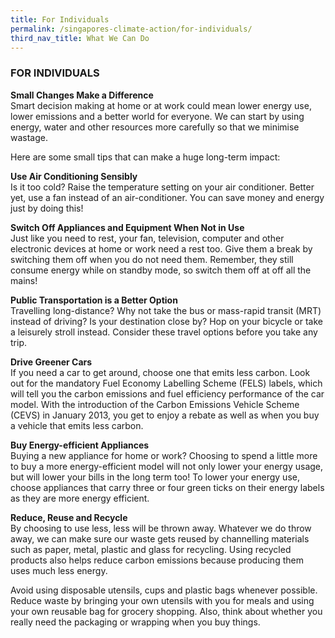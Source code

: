 ```yaml
---
title: For Individuals 
permalink: /singapores-climate-action/for-individuals/
third_nav_title: What We Can Do
---
```


### FOR INDIVIDUALS

**Small Changes Make a Difference**  
Smart decision making at home or at work could mean lower energy use, lower emissions and a better world for everyone. We can start by using energy, water and other resources more carefully so that we minimise wastage.

Here are some small tips that can make a huge long-term impact:

**Use Air Conditioning Sensibly**  
Is it too cold? Raise the temperature setting on your air conditioner. Better yet, use a fan instead of an air-conditioner. You can save money and energy just by doing this!

**Switch Off Appliances and Equipment When Not in Use**  
Just like you need to rest, your fan, television, computer and other electronic devices at home or work need a rest too. Give them a break by switching them off when you do not need them. Remember, they still consume energy while on standby mode, so switch them off at off all the mains!

**Public Transportation is a Better Option**  
Travelling long-distance? Why not take the bus or mass-rapid transit (MRT) instead of driving? Is your destination close by? Hop on your bicycle or take a leisurely stroll instead. Consider these travel options before you take any trip.

**Drive Greener Cars**  
If you need a car to get around, choose one that emits less carbon. Look out for the mandatory Fuel Economy Labelling Scheme (FELS) labels, which will tell you the carbon emissions and fuel efficiency performance of the car model. With the introduction of the Carbon Emissions Vehicle Scheme (CEVS) in January 2013, you get to enjoy a rebate as well as when you buy a vehicle that emits less carbon.

**Buy Energy-efficient Appliances**  
Buying a new appliance for home or work? Choosing to spend a little more to buy a more energy-efficient model will not only lower your energy usage, but will lower your bills in the long term too! To lower your energy use, choose appliances that carry three or four green ticks on their energy labels as they are more energy efficient.

**Reduce, Reuse and Recycle**  
By choosing to use less, less will be thrown away. Whatever we do throw away, we can make sure our waste gets reused by channelling materials such as paper, metal, plastic and glass for recycling. Using recycled products also helps reduce carbon emissions because producing them uses much less energy.

Avoid using disposable utensils, cups and plastic bags whenever possible. Reduce waste by bringing your own utensils with you for meals and using your own reusable bag for grocery shopping. Also, think about whether you really need the packaging or wrapping when you buy things.
